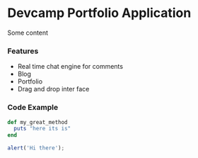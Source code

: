 # Devcamp Portfolio Application

Some content

### Features

- Real time chat engine for comments
- Blog
- Portfolio
- Drag and drop inter face

### Code Example

```ruby
def my_great_method
  puts "here its is"
end
```

```javascript
alert('Hi there');
```